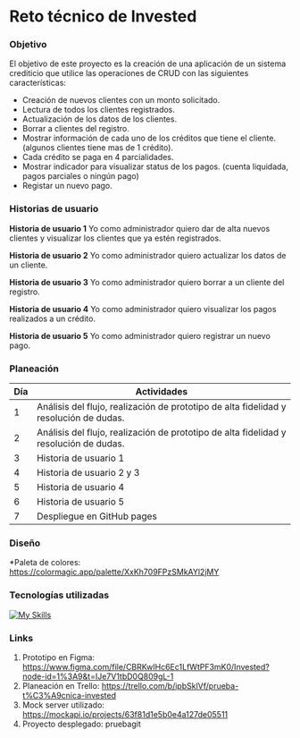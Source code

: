 # Reto técnico de Invested


### Objetivo

El objetivo de este proyecto es la creación de una aplicación de un sistema crediticio que utilice las operaciones de CRUD con las siguientes características: 

* Creación de nuevos clientes con un monto solicitado.
* Lectura de todos los clientes registrados.
* Actualización de los datos de los clientes.
* Borrar a clientes del registro. 
* Mostrar información de cada uno de los créditos que tiene el cliente. (algunos clientes tiene mas de 1 crédito).
* Cada crédito se paga en 4 parcialidades. 
* Mostrar indicador para visualizar status de los pagos. (cuenta liquidada, pagos parciales o ningún pago)  
* Registar un nuevo pago.


### Historias de usuario

**Historia de usuario 1**
Yo como administrador quiero dar de alta nuevos clientes y visualizar los clientes que ya estén registrados. 

**Historia de usuario 2** 
Yo como administrador quiero actualizar los datos de un cliente. 

**Historia de usuario 3** 
Yo como administrador quiero borrar a un cliente del registro.

**Historia de usuario 4**
Yo como administrador quiero visualizar los pagos realizados a un crédito.   

**Historia de usuario 5**
Yo como administrador quiero registrar un nuevo pago.


### Planeación

Día  | Actividades
------------- | -------------
1  | Análisis del flujo, realización de prototipo de alta fidelidad y resolución de dudas. 
2  | Análisis del flujo, realización de prototipo de alta fidelidad y resolución de dudas. 
3  | Historia de usuario 1  
4  | Historia de usuario 2 y 3 
5  | Historia de usuario 4 
6  | Historia de usuario 5 
7  | Despliegue en GitHub pages 

### Diseño

*Paleta de colores: <https://colormagic.app/palette/XxKh709FPzSMkAYl2jMY>

### Tecnologías utilizadas

[![My Skills](https://skillicons.dev/icons?i=js,html,react,tailwind)](https://skillicons.dev)


### Links

1. Prototipo en Figma: <https://www.figma.com/file/CBRKwIHc6Ec1LfWtPF3mK0/Invested?node-id=1%3A9&t=IJe7V1tbD0Q809gL-1>
2. Planeación en Trello: <https://trello.com/b/ipbSklVf/prueba-t%C3%A9cnica-invested>
2. Mock server utilizado: <https://mockapi.io/projects/63f81d1e5b0e4a127de05511>
3. Proyecto desplegado: pruebagit


